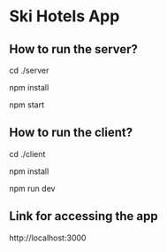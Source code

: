 # Ski Hotels App

## How to run the server?

cd ./server

npm install

npm start

## How to run the client?

cd ./client

npm install

npm run dev

## Link for accessing the app

http://localhost:3000
